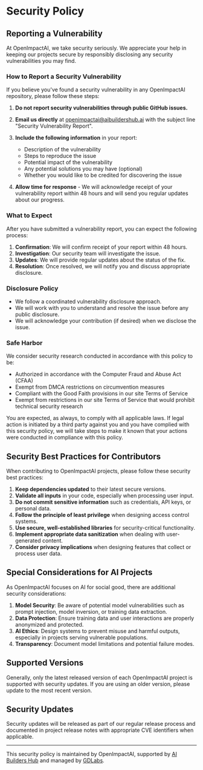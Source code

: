 # Security Policy

## Reporting a Vulnerability

At OpenImpactAI, we take security seriously. We appreciate your help in keeping our projects secure by responsibly disclosing any security vulnerabilities you may find.

### How to Report a Security Vulnerability

If you believe you've found a security vulnerability in any OpenImpactAI repository, please follow these steps:

1. **Do not report security vulnerabilities through public GitHub issues.**

2. **Email us directly** at [openimpactai@aibuildershub.ai](mailto:openimpactai@aibuildershub.ai) with the subject line "Security Vulnerability Report".

3. **Include the following information** in your report:
   - Description of the vulnerability
   - Steps to reproduce the issue
   - Potential impact of the vulnerability
   - Any potential solutions you may have (optional)
   - Whether you would like to be credited for discovering the issue

4. **Allow time for response** - We will acknowledge receipt of your vulnerability report within 48 hours and will send you regular updates about our progress.

### What to Expect

After you have submitted a vulnerability report, you can expect the following process:

1. **Confirmation**: We will confirm receipt of your report within 48 hours.
2. **Investigation**: Our security team will investigate the issue.
3. **Updates**: We will provide regular updates about the status of the fix.
4. **Resolution**: Once resolved, we will notify you and discuss appropriate disclosure.

### Disclosure Policy

- We follow a coordinated vulnerability disclosure approach.
- We will work with you to understand and resolve the issue before any public disclosure.
- We will acknowledge your contribution (if desired) when we disclose the issue.

### Safe Harbor

We consider security research conducted in accordance with this policy to be:
- Authorized in accordance with the Computer Fraud and Abuse Act (CFAA)
- Exempt from DMCA restrictions on circumvention measures
- Compliant with the Good Faith provisions in our site Terms of Service
- Exempt from restrictions in our site Terms of Service that would prohibit technical security research

You are expected, as always, to comply with all applicable laws. If legal action is initiated by a third party against you and you have complied with this security policy, we will take steps to make it known that your actions were conducted in compliance with this policy.

## Security Best Practices for Contributors

When contributing to OpenImpactAI projects, please follow these security best practices:

1. **Keep dependencies updated** to their latest secure versions.
2. **Validate all inputs** in your code, especially when processing user input.
3. **Do not commit sensitive information** such as credentials, API keys, or personal data.
4. **Follow the principle of least privilege** when designing access control systems.
5. **Use secure, well-established libraries** for security-critical functionality.
6. **Implement appropriate data sanitization** when dealing with user-generated content.
7. **Consider privacy implications** when designing features that collect or process user data.

## Special Considerations for AI Projects

As OpenImpactAI focuses on AI for social good, there are additional security considerations:

1. **Model Security**: Be aware of potential model vulnerabilities such as prompt injection, model inversion, or training data extraction.
2. **Data Protection**: Ensure training data and user interactions are properly anonymized and protected.
3. **AI Ethics**: Design systems to prevent misuse and harmful outputs, especially in projects serving vulnerable populations.
4. **Transparency**: Document model limitations and potential failure modes.

## Supported Versions

Generally, only the latest released version of each OpenImpactAI project is supported with security updates. If you are using an older version, please update to the most recent version.

## Security Updates

Security updates will be released as part of our regular release process and documented in project release notes with appropriate CVE identifiers when applicable.

---

This security policy is maintained by OpenImpactAI, supported by [AI Builders Hub](https://aibuildershub.ai) and managed by [GDLabs](https://gdlabs.io).
